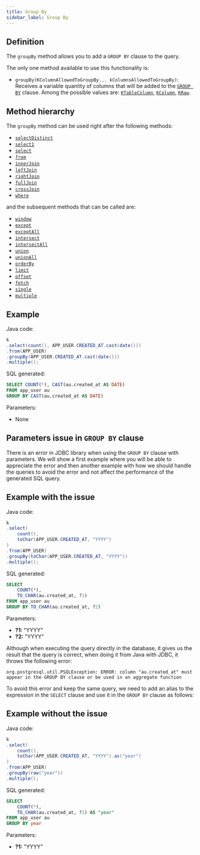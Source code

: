 ```yaml
---
title: Group By
sidebar_label: Group By
---
```


## Definition

The `groupBy` method allows you to add a `GROUP BY` clause to the query.

The only one method available to use this functionality is:

- `groupBy(KColumnAllowedToGroupBy... kColumnsAllowedToGroupBy)`: Receives a variable quantity of columns that will be added to the [`GROUP BY`](/docs/select-statement/group-by/introduction) clause. Among the possible values are: [`KTableColumn`](/docs/select-statement/select/introduction#1-ktablecolumn), [`KColumn`](/docs/select-statement/select/introduction#2-kcolumn), [`KRaw`](/docs/select-statement/select/introduction#7-kraw).

## Method hierarchy

The `groupBy` method can be used right after the following methods:

- [`selectDistinct`](/docs/select-statement/select/distinct)
- [`select1`](/docs/select-statement/select/select1)
- [`select`](/docs/select-statement/select/)
- [`from`](/docs/select-statement/from/)
- [`innerJoin`](/docs/select-statement/join/inner-join)
- [`leftJoin`](/docs/select-statement/join/left-join)
- [`rightJoin`](/docs/select-statement/join/right-join)
- [`fullJoin`](/docs/select-statement/join/full-join)
- [`crossJoin`](/docs/select-statement/join/cross-join)
- [`where`](/docs/select-statement/where/)

and the subsequent methods that can be called are:

- [`window`](/docs/select-statement/select/)
- [`except`](/docs/select-statement/select/)
- [`exceptAll`](/docs/select-statement/select/)
- [`intersect`](/docs/select-statement/select/)
- [`intersectAll`](/docs/select-statement/select/)
- [`union`](/docs/select-statement/select/)
- [`unionAll`](/docs/select-statement/select/)
- [`orderBy`](/docs/select-statement/select/)
- [`limit`](/docs/select-statement/select/)
- [`offset`](/docs/select-statement/select/)
- [`fetch`](/docs/select-statement/select/)
- [`single`](/docs/select-statement/select/)
- [`multiple`](/docs/select-statement/select/)

## Example

Java code:

```java
k
.select(count(), APP_USER.CREATED_AT.cast(date()))
.from(APP_USER)
.groupBy(APP_USER.CREATED_AT.cast(date()))
.multiple();
```

SQL generated:

```sql
SELECT COUNT(*), CAST(au.created_at AS DATE)
FROM app_user au
GROUP BY CAST(au.created_at AS DATE)
```

Parameters:

- None

## Parameters issue in `GROUP BY` clause

There is an error in JDBC library when using the `GROUP BY` clause with parameters. We will show a first example where you will be able to appreciate the error and then another example with how we should handle the queries to avoid the error and not affect the performance of the generated SQL query.

## Example with the issue

Java code:

```java
k
.select(
    count(),
    toChar(APP_USER.CREATED_AT, "YYYY")
)
.from(APP_USER)
.groupBy(toChar(APP_USER.CREATED_AT, "YYYY"))
.multiple();
```

SQL generated:

```sql
SELECT
    COUNT(*),
    TO_CHAR(au.created_at, ?1)
FROM app_user au
GROUP BY TO_CHAR(au.created_at, ?2)
```

Parameters:

- **?1:** "YYYY"
- **?2:** "YYYY"

Although when executing the query directly in the database, it gives us the result that the query is correct, when doing it from Java with JDBC, it throws the following error:


```
org.postgresql.util.PSQLException: ERROR: column "au.created_at" must appear in the GROUP BY clause or be used in an aggregate function
```

To avoid this error and keep the same query, we need to add an alias to the expression in the `SELECT` clause and use it in the `GROUP BY` clause as follows:

## Example without the issue

Java code:

```java
k
.select(
    count(),
    toChar(APP_USER.CREATED_AT, "YYYY").as("year")
)
.from(APP_USER)
.groupBy(raw("year"))
.multiple();
```

SQL generated:

```sql
SELECT
    COUNT(*),
    TO_CHAR(au.created_at, ?1) AS "year"
FROM app_user au
GROUP BY year
```

Parameters:

- **?1:** "YYYY"